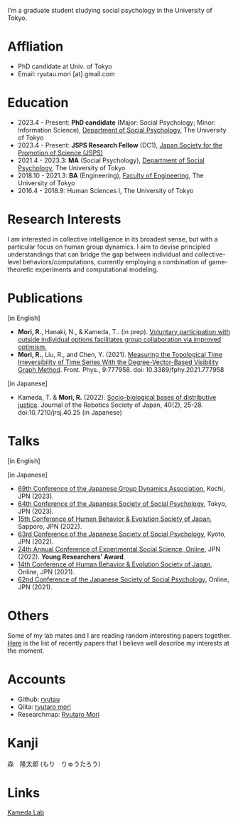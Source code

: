 I'm a graduate student studying social psychology in the University of Tokyo.

# Affliation
- PhD candidate at Univ. of Tokyo
- Email: ryutau.mori [at] gmail.com

# Education
- 2023.4 - Present: **PhD candidate** (Major: Social Psychology; Minor: Information Science), [Department of Social Psychology](http://www.utokyo-socpsy.com/index.html), The University of Tokyo
- 2023.4 - Present: **JSPS Research Fellow** (DC1), [Japan Society for the Promotion of Science (JSPS)](https://www.jsps.go.jp/english/)
- 2021.4 - 2023.3: **MA** (Social Psychology), [Department of Social Psychology](http://www.utokyo-socpsy.com/index.html), The University of Tokyo
- 2018.10 - 2021.3: **BA** (Engineering), [Faculty of Engineering](https://www.si.t.u-tokyo.ac.jp/course/sdm/), The University of Tokyo
- 2016.4 - 2018.9: Human Sciences I, The University of Tokyo

# Research Interests
 I am interested in collective intelligence in its broadest sense, but with a particular focus on human group dynamics. I aim to devise principled understandings that can bridge the gap between individual and collective-level behaviors/computations, currently employing a combination of game-theoretic experiments and computational modeling.

# Publications
[in English]
- **Mori, R.**, Hanaki, N., & Kameda, T.. (in prep). [Voluntary participation with outside individual options facilitates group collaboration via improved optimism.](https://doi.org/10.21203/rs.3.rs-3300738/v1)
- **Mori, R.**, Liu, R., and Chen, Y. (2021). [Measuring the Topological Time Irreversibility of Time Series With the Degree-Vector-Based Visibility Graph Method](https://www.frontiersin.org/articles/10.3389/fphy.2021.777958/full). Front. Phys., 9:777958. doi: 10.3389/fphy.2021.777958

[in Japanese]
- Kameda, T. & **Mori, R.** (2022). [Socio-biological bases of distributive justice](https://www.jstage.jst.go.jp/article/jrsj/40/1/40_40_25/_article/-char/ja/). Journal of the Robotics Society of Japan, 40(2), 25-28. doi:10.7210/jrsj.40.25 (in Japanese)


# Talks
[in English]

[in Japanese]
- [69th Conference of the Japanese Group Dynamics Association](https://www.kochi-tech.ac.jp/jgda69th/index.html), Kochi, JPN (2023).
- [64th Conference of the Japanese Society of Social Psychology](https://www.socialpsychology.jp/conf2023/), Tokyo, JPN (2023).
- [15th Conference of Human Behavior & Evolution Society of Japan](https://sites.google.com/hbesj.org/conf2022sapporo/), Sapporo, JPN (2022).
- [63rd Conference of the Japanese Society of Social Psychology](https://www.socialpsychology.jp/conf2022/), Kyoto, JPN (2022).
- [24th Annual Conference of Experimental Social Science, Online](https://sites.google.com/view/ess24/), JPN (2022). **Young Researchers' Award**.
- [14th Conference of Human Behavior & Evolution Society of Japan](https://sites.google.com/hbesj.org/hbes-j2021online/home), Online, JPN (2021).
- [62nd Conference of the Japanese Society of Social Psychology](https://www.socialpsychology.jp/conf2021/), Online, JPN (2021).

# Others
Some of my lab mates and I are reading random interesting papers together. [Here](https://ryutau.github.io/journal-club-2022) is the list of recently papers that I believe well describe my interests at the moment.

# Accounts
- Github: [ryutau](https://github.com/ryutau)
- Qiita: [ryutaro mori](https://qiita.com/ryutau)
- Researchmap: [Ryutaro Mori](https://researchmap.jp/ryutaromori)

# Kanji
森　隆太郎 (もり　りゅうたろう)

# Links
[Kameda Lab](http://www.tatsuyakameda.com/homeeng.html)
